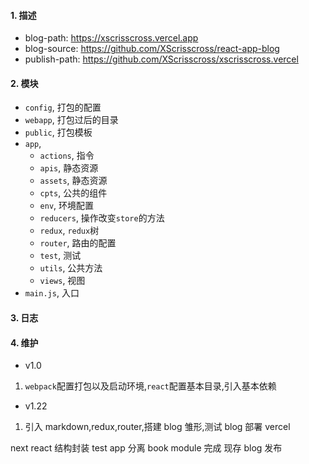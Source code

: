 #### 1. 描述

- blog-path: https://xscrisscross.vercel.app
- blog-source: https://github.com/XScrisscross/react-app-blog
- publish-path: https://github.com/XScrisscross/xscrisscross.vercel

#### 2. 模块

- `config`, 打包的配置
- `webapp`, 打包过后的目录
- `public`, 打包模板
- `app`,
  - `actions`, 指令
  - `apis`, 静态资源
  - `assets`, 静态资源
  - `cpts`, 公共的组件
  - `env`, 环境配置
  - `reducers`, 操作改变`store`的方法
  - `redux`, `redux`树
  - `router`, 路由的配置
  - `test`, 测试
  - `utils`, 公共方法
  - `views`, 视图
- `main.js`, 入口

#### 3. 日志

#### 4. 维护

- v1.0

1. `webpack`配置打包以及启动环境,`react`配置基本目录,引入基本依赖

- v1.22

1. 引入 markdown,redux,router,搭建 blog 雏形,测试 blog 部署 vercel

next 
  react 结构封装
  test app 分离
  book module 完成
  现存 blog 发布


